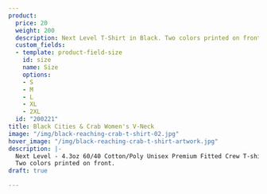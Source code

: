```yaml
---
product:
  price: 20
  weight: 200
  description: Next Level T-Shirt in Black. Two colors printed on front.
  custom_fields:
  - template: product-field-size
    id: size
    name: Size
    options:
    - S
    - M
    - L
    - XL
    - 2XL
  id: "200221"
title: Black Cities & Crab Women's V-Neck
image: "/img/black-reaching-crab-t-shirt-02.jpg"
hover_image: "/img/black-reaching-crab-t-shirt-artwork.jpg"
description: |-
  Next Level - 4.3oz 60/40 Cotton/Poly Unisex Premium Fitted Crew T-shirt.
  Two colors printed on front.
draft: true

---
```

